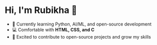 # Hi, I'm Rubikha 👋

- 🌱 Currently learning Python, AI/ML, and open-source development  
- 💻 Comfortable with **HTML, CSS, and C**  
- 🚀 Excited to contribute to open-source projects and grow my skills  

